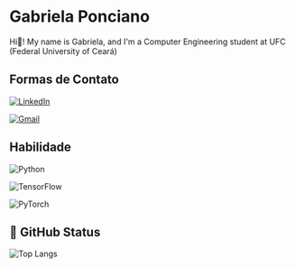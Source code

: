 # Gabriela Ponciano

Hi👋! My name is Gabriela, and I'm a Computer Engineering student at UFC (Federal University of Ceará) 

## Formas de Contato
[![LinkedIn](https://img.shields.io/badge/LinkedIn-0077B5?style=for-the-badge&logo=linkedin&logoColor=white)](https://www.linkedin.com/in/gabriela-ponciano-b87109292?lipi=urn%3Ali%3Apage%3Ad_flagship3_profile_view_base_contact_details%3BxhIoomhoSW6XMAXhWX7xhg%3D%3D)

[![Gmail](https://img.shields.io/badge/Gmail-333333?style=for-the-badge&logo=gmail&logoColor=red)](mailto:gabriela.ponciano2016@gmail.com)

## Habilidade
![Python](https://img.shields.io/badge/python-3670A0?style=for-the-badge&logo=python&logoColor=ffdd54)

![TensorFlow](https://img.shields.io/badge/TensorFlow-FF6F00?style=for-the-badge&logo=tensorflow&logoColor=white)

![PyTorch](https://img.shields.io/badge/PyTorch-EE4C2C?style=for-the-badge&logo=pytorch&logoColor=white)


## 🚀 GitHub Status

![Top Langs](https://github-readme-stats-git-masterrstaa-rickstaa.vercel.app/api/top-langs/?username=gabisponciano&layout=compact&bg_color=0d1117&border_color=30A3DC&title_color=E94D5F&text_color=ffffff)


